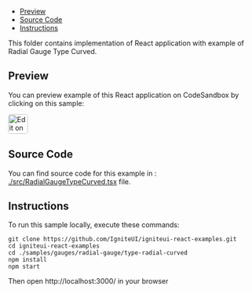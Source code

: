 <!-- NOTE: do not change this file because it will be auto re-generated from template file: -->
<!-- https://github.com/IgniteUI/igniteui-react-examples/tree/master/templates/sample/ReadMe.md -->

<!-- ## Table of Contents -->
- [Preview](#Preview)
- [Source Code](#Source-Code)
- [Instructions](#Instructions)

This folder contains implementation of React application with example of Radial Gauge Type Curved.
<!-- in the Radial Gauge component -->
<!-- [Radial Gauge](https://infragistics.com/Reactsite/components/radial-gauge.html) -->

## Preview

You can preview example of this React application on CodeSandbox by clicking on this sample:

<html lang="en" xmlns="http://www.w3.org/1999/xhtml">
    <body>
        <a target="_blank" href="https://codesandbox.io/s/github/IgniteUI/igniteui-react-examples/tree/master/samples/gauges/radial-gauge/type-radial-curved?fontsize=14&hidenavigation=1&theme=dark&view=preview&file=/src/RadialGaugeTypeCurved.tsx" rel="noopener noreferrer">
            <img height="40px" style="border-radius: 0.25rem" alt="Edit on CodeSandbox" src="https://static.infragistics.com/xplatform/images/sandbox/code.png"/>
        </a>
        <!-- <a target="_blank"
href="https://codesandbox.io/s/github/IgniteUI/igniteui-react-examples/tree/master/samples/maps/geo-map/binding-csv-points?fontsize=14&hidenavigation=1&theme=dark&view=preview">
            <img alt="Edit Sample" src="https://codesandbox.io/static/img/play-codesandbox.svg"/>
        </a> -->
        <!-- <a target="_blank" style="margin-left: 0.5rem"
href="https://codesandbox.io/embed/github/IgniteUI/igniteui-react-examples/tree/master/samples/gauges/radial-gauge/type-radial-curved?fontsize=14&hidenavigation=1&theme=dark&view=preview&file=/src/RadialGaugeTypeCurved.tsx">
            <img height="40px" style="border-radius: 5px" alt="View on CodeSandbox" src="https://static.infragistics.com/xplatform/images/sandbox/view.png"/>
        </a> -->
        <!-- <a target="_blank"
href="https://codesandbox.io/embed/github/IgniteUI/igniteui-react-examples/tree/master/samples/maps/geo-map/binding-csv-points?fontsize=14&hidenavigation=1&theme=dark&view=preview">
            <img alt="View on CodeSandbox" src="https://static.infragistics.com/xplatform/images/sandbox/view.png"/>
        </a>
https://codesandbox.io/embed/react-treemap-overview-rtb45
https://codesandbox.io/static/img/play-codesandbox.svg
https://codesandbox.io/embed/react-treemap-overview-rtb45?view=browser -->
    </body>
</html>

<!-- ## Sample Preview -->

<!-- <iframe
  src="https://codesandbox.io/embed/github/IgniteUI/igniteui-react-examples/tree/master/samples/gauges/radial-gauge/type-radial-curved?fontsize=14&hidenavigation=1&theme=dark&view=preview&file=/src/RadialGaugeTypeCurved.tsx"
  style="width:100%; height:400px; border:0; border-radius: 4px; overflow:hidden;"
  allow="accelerometer; ambient-light-sensor; camera; encrypted-media; geolocation; gyroscope; hid; microphone; midi; payment; usb; vr"
  sandbox="allow-forms allow-modals allow-popups allow-presentation allow-same-origin allow-scripts"
></iframe> -->

## Source Code

You can find source code for this example in :
[./src/RadialGaugeTypeCurved.tsx](./src/RadialGaugeTypeCurved.tsx) file.

<!-- The following section provides source code from:
`./src/RadialGaugeTypeCurved.tsx` file: -->

<!-- ```tsx
import { SweepDirection } from 'igniteui-react-core';
import { IgrRadialGauge } from 'igniteui-react-gauges';
import { IgrRadialGaugeModule } from 'igniteui-react-gauges';
import { IgrRadialGaugeRange } from 'igniteui-react-gauges';
import { RadialGaugeBackingShape } from 'igniteui-react-gauges';
import { RadialGaugeNeedleShape } from 'igniteui-react-gauges';
import { RadialGaugePivotShape } from 'igniteui-react-gauges';
import { RadialGaugeScaleOversweepShape } from 'igniteui-react-gauges';
import * as React from 'react';

IgrRadialGaugeModule.register();

export default class RadialGaugeTypeCurved extends React.Component {

    constructor(props: any) {
        super(props);

        this.onGaugeRef = this.onGaugeRef.bind(this);
    }

    public onGaugeRef(component: IgrRadialGauge) {
        this.renderGauge(component);
    }

    public render() {
        return (
            <div className="igContainer">

                <IgrRadialGauge
                    ref={this.onGaugeRef}
                    height="100%"
                    width="100%"  />
            </div>
        );
    }

    public renderGauge(gauge: IgrRadialGauge) {

        if (!gauge) { return; }

        gauge.transitionDuration = 500;

        gauge.minimumValue = 0;
        gauge.maximumValue = 220;
        gauge.value = 120;
        gauge.interval = 20;

        // Label Settings
        gauge.labelExtent = 0.55;
        gauge.labelInterval = gauge.interval;
        gauge.font = "15px Verdana,Arial";

        // Scale Settings
        gauge.scaleStartAngle = 135;
        gauge.scaleEndAngle = 45;
        gauge.scaleBrush = "transparent";
        gauge.scaleOversweepShape = RadialGaugeScaleOversweepShape.Fitted;
        gauge.scaleSweepDirection = SweepDirection.Clockwise;
        gauge.scaleEndExtent = 0.9;
        gauge.scaleStartExtent = 0.7;

        // Backing Settings
        gauge.backingShape = RadialGaugeBackingShape.Circular;
        gauge.backingBrush = "transparent";
        gauge.backingOutline = "transparent";

        // Needle Settings
        gauge.needleShape = RadialGaugeNeedleShape.Needle;
        gauge.needlePivotShape = RadialGaugePivotShape.CircleOverlay;
        gauge.needleEndExtent = 0.5;
        gauge.needlePointFeatureExtent = 0.2;
        gauge.needlePivotWidthRatio = 0.1;
        gauge.needleBrush = "#9f9fa0";
        gauge.needleOutline = "#9f9fa0";
        gauge.needlePivotBrush = "#9f9fa0";
        gauge.needlePivotOutline = "#9f9fa0";

        // TickMark Settings
        gauge.tickBrush = "#494949";
        gauge.tickStartExtent = gauge.scaleStartExtent - 0.05;
        gauge.tickEndExtent   = gauge.scaleStartExtent;
        gauge.tickStrokeThickness = 1;

        gauge.minorTickBrush = "#494949";
        gauge.minorTickCount = 4;
        gauge.minorTickStartExtent = gauge.scaleStartExtent - 0.025;
        gauge.minorTickEndExtent   = gauge.scaleStartExtent;
        gauge.minorTickStrokeThickness = 1;

        // const colors = ['#cacaca', '#10b401', '#fdb417', '#ff0000'];
        // const colors = ['#7ef866', '#a9f782', '#c1f984', '#d7fb85', '#ecfd84', '#fcd727', '#ffaf25', '#ff8424', '#fa5225', '#e9002c'];
        const colors = ['#3ebe2e', '#44d12b', '#62e133', '#8eef46', '#c3f961', '#fbc624', '#f38e1c', '#dc5815', '#b8250c', '#840000'];

        gauge.rangeBrushes  = colors;
        gauge.rangeOutlines = colors;

        const extentSpan = gauge.scaleEndExtent - gauge.scaleStartExtent - 0.025;
        const extentInterval = extentSpan / colors.length;

        const valueSpan = gauge.maximumValue - gauge.minimumValue;
        const valueInterval = valueSpan / colors.length;

        gauge.ranges.clear();

        const rangeRim = new IgrRadialGaugeRange({});
        rangeRim.brush = "#494949";
        rangeRim.outline = "#494949";
        rangeRim.startValue = gauge.minimumValue;
        rangeRim.endValue   = gauge.maximumValue;

        rangeRim.innerStartExtent = gauge.scaleStartExtent;
        rangeRim.innerEndExtent   = gauge.scaleStartExtent;
        rangeRim.outerStartExtent = gauge.scaleStartExtent;
        rangeRim.outerEndExtent   = gauge.scaleStartExtent;

        gauge.ranges.add(rangeRim);

        // generating gauge ranges for each color
        for (let i = 0; i < colors.length; i++) {
            const color = colors[i];

            const range = new IgrRadialGaugeRange({});
            range.brush = color;
            range.outline = color;
            range.startValue = gauge.minimumValue + (valueInterval * i);
            range.endValue   = gauge.minimumValue + (valueInterval * (i + 1));

            range.innerStartExtent = gauge.scaleStartExtent + 0.005;
            range.innerEndExtent   = gauge.scaleStartExtent + 0.005;
            range.outerStartExtent = gauge.scaleStartExtent + 0.005 + (extentInterval * i);
            range.outerEndExtent   = gauge.scaleStartExtent + 0.005 + (extentInterval * (i + 1));

            gauge.ranges.add(range);
        }
    }

}

``` -->

## Instructions
To run this sample locally, execute these commands:

```
git clone https://github.com/IgniteUI/igniteui-react-examples.git
cd igniteui-react-examples
cd ./samples/gauges/radial-gauge/type-radial-curved
npm install
npm start

```

Then open http://localhost:3000/ in your browser

